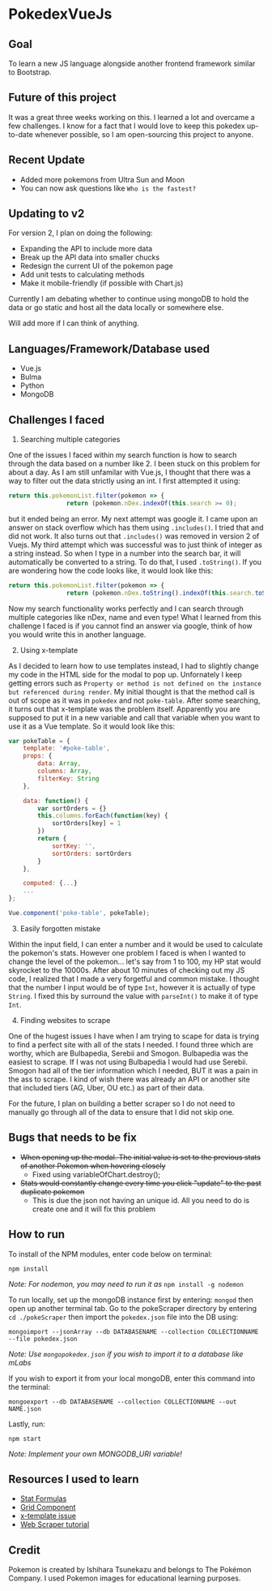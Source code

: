 # PokedexVueJs

## Goal
To learn a new JS language alongside another frontend framework similar to Bootstrap.

## Future of this project
It was a great three weeks working on this. I learned a lot and overcame a few challenges. I know for a fact that I would love to keep this pokedex up-to-date whenever possible, so I am open-sourcing this project to anyone.

## Recent Update
- Added more pokemons from Ultra Sun and Moon
- You can now ask questions like ```Who is the fastest?```

## Updating to v2
For version 2, I plan on doing the following:
- Expanding the API to include more data
- Break up the API data into smaller chucks
- Redesign the current UI of the pokemon page
- Add unit tests to calculating methods
- Make it mobile-friendly (if possible with Chart.js)

Currently I am debating whether to continue using mongoDB to hold the data or go static and host all the data locally or somewhere else.

Will add more if I can think of anything.

## Languages/Framework/Database used
- Vue.js
- Bulma
- Python
- MongoDB

## Challenges I faced
1. Searching multiple categories

One of the issues I faced within my search function is how to search through the data based on a number like 2. I been stuck on this problem for about a day. As I am still unfamilar with Vue.js, I thought that there was a way to filter out the data strictly using an int. I first attempted it using: 
```vue.js
return this.pokemonList.filter(pokemon => { 
				return (pokemon.nDex.indexOf(this.search >= 0);
```

but it ended being an error. My next attempt was google it. I came upon an answer on stack overflow which has them using ```.includes()```. I tried that and did not work. It also turns out that ```.includes()``` was removed in version 2 of Vuejs. My third attempt which was successful was to just think of integer as a string instead. So when I type in a number into the search bar, it will automatically be converted to a string. To do that, I used ```.toString()```. If you are wondering how the code looks like, it would look like this:
```vue.js
return this.pokemonList.filter(pokemon => { 
				return (pokemon.nDex.toString().indexOf(this.search.toString() >= 0);
```

Now my search functionality works perfectly and I can search through multiple categories like nDex, name and even type! What I learned from this challenge I faced is if you cannot find an answer via google, think of how you would write this in another language.

2. Using x-template

As I decided to learn how to use templates instead, I had to slightly change my code in the HTML side for the modal to pop up. Unfornately I keep getting errors such as ```Property or method is not defined on the instance but referenced during render```. My initial thought is that the method call is out of scope as it was in ```pokedex``` and not ```poke-table```. After some searching, it turns out that x-template was the problem itself. Apparently you are supposed to put it in a new variable and call that variable when you want to use it as a Vue template. So it would look like this:
```vue.js
var pokeTable = {
	template: '#poke-table',
	props: {
		data: Array,
		columns: Array,
		filterKey: String
	},

	data: function() {
		var sortOrders = {}
		this.columns.forEach(function(key) {
			sortOrders[key] = 1
		})
		return {
			sortKey: '',
			sortOrders: sortOrders
		}
	},

	computed: {...}
	...
};

Vue.component('poke-table', pokeTable);
```

3. Easily forgotten mistake

Within the input field, I can enter a number and it would be used to calculate the pokemon's stats. However one problem I faced is when I wanted to change the level of the pokemon... let's say from 1 to 100, my HP stat would skyrocket to the 10000s. After about 10 minutes of checking out my JS code, I realized that I made a very forgetful and common mistake. I thought that the number I input would be of type ```Int```, however it is actually of type ```String```. I fixed this by surround the value with ```parseInt()``` to make it of type ```Int```.

4. Finding websites to scrape

One of the hugest issues I have when I am trying to scape for data is trying to find a perfect site with all of the stats I needed. I found three which are worthy, which are Bulbapedia, Serebii and Smogon. Bulbapedia was the easiest to scrape. If I was not using Bulbapedia I would had use Serebii. Smogon had all of the tier information which I needed, BUT it was a pain in the ass to scrape. I kind of wish there was already an API or another site that included tiers (AG, Uber, OU etc.) as part of their data.

For the future, I plan on building a better scraper so I do not need to manually go through all of the data to ensure that I did not skip one.

## Bugs that needs to be fix
- ~~When opening up the modal. The initial value is set to the previous stats of another Pokemon when hovering closely~~
  - Fixed using variableOfChart.destroy();
- ~~Stats would constantly change every time you click "update" to the past duplicate pokemon~~
  - This is due the json not having an unique id. All you need to do is create one and it will fix this problem

## How to run
To install of the NPM modules, enter code below on terminal:
```
npm install
```
*Note: For nodemon, you may need to run it as* ```npm install -g nodemon```

To run locally, set up the mongoDB instance first by entering: ```mongod``` then open up another terminal tab. Go to the pokeScraper directory by entering ```cd ./pokeScraper``` then import the ```pokedex.json``` file into the DB using:

```
mongoimport --jsonArray --db DATABASENAME --collection COLLECTIONNAME --file pokedex.json
```
*Note: Use ```mongopokedex.json``` if you wish to import it to a database like mLabs*

If you wish to export it from your local mongoDB, enter this command into the terminal:

```
mongoexport --db DATABASENAME --collection COLLECTIONNAME --out NAME.json
```

Lastly, run:

```
npm start
```
*Note: Implement your own MONGODB_URI variable!*

## Resources I used to learn
- [Stat Formulas](https://bulbapedia.bulbagarden.net/wiki/Statistic#In-battle_modification)
- [Grid Component](https://vuejs.org/v2/examples/grid-component.html)
- [x-template issue](https://github.com/vuejs/vue/issues/4276)
- [Web Scraper tutorial](https://first-web-scraper.readthedocs.io/en/latest/#act-3-web-scraping)

## Credit
Pokemon is created by Ishihara Tsunekazu and belongs to The Pokémon Company. I used Pokemon images for educational learning purposes.
